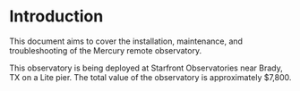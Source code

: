 # Introduction

This document aims to cover the installation, maintenance, and troubleshooting of the Mercury remote observatory.

This observatory is being deployed at Starfront Observatories near Brady, TX on a Lite pier. The total value of the observatory is approximately $7,800.

